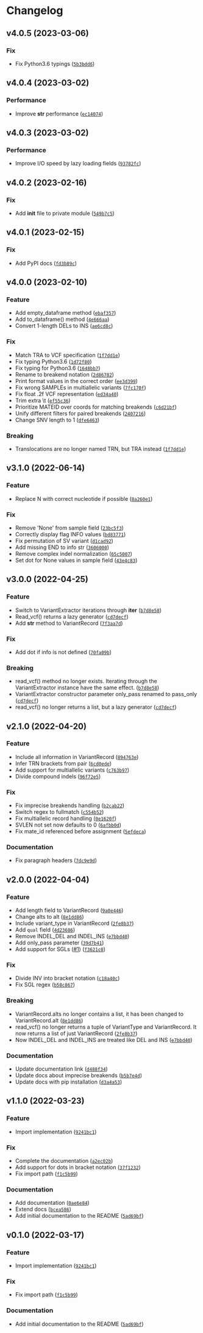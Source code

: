 # Changelog

<!--next-version-placeholder-->

## v4.0.5 (2023-03-06)
### Fix
* Fix Python3.6 typings ([`5b3bdd6`](https://github.com/EUCANCan/variant-extractor/commit/5b3bdd696437747c5a9cf3874392817bdee0f2d7))

## v4.0.4 (2023-03-02)
### Performance
* Improve __str__ performance ([`ec14074`](https://github.com/EUCANCan/variant-extractor/commit/ec140748b5abd31284580c5eacfd7bb2e44cacde))

## v4.0.3 (2023-03-02)
### Performance
* Improve I/O speed by lazy loading fields ([`93782fc`](https://github.com/EUCANCan/variant-extractor/commit/93782fc05585981a3d3ef20a6705e18160486a47))

## v4.0.2 (2023-02-16)
### Fix
* Add __init__ file to private module ([`549b7c5`](https://github.com/EUCANCan/variant-extractor/commit/549b7c53fcd6c8ede96c177c4f65e414b260c7f5))

## v4.0.1 (2023-02-15)
### Fix
* Add PyPI docs ([`fd3b89c`](https://github.com/EUCANCan/variant-extractor/commit/fd3b89c995810834c13389f1ee16d0b9333f43ba))

## v4.0.0 (2023-02-10)
### Feature
* Add empty_dataframe method ([`ebaf357`](https://github.com/EUCANCan/variant-extractor/commit/ebaf357f40f3dd1ac2e5bbd6c74615385e668e12))
* Add to_dataframe() method ([`4e666aa`](https://github.com/EUCANCan/variant-extractor/commit/4e666aa6821f58b887feb8f013afc76060d1aaff))
* Convert 1-length DELs to INS ([`ae6cd8c`](https://github.com/EUCANCan/variant-extractor/commit/ae6cd8ca66205a40e5e39bef06ede0949a20a0aa))

### Fix
* Match TRA to VCF specification ([`1f7dd1e`](https://github.com/EUCANCan/variant-extractor/commit/1f7dd1eb99f425e787a6d0cfb75c1641316c5b8c))
* Fix typing Python3.6 ([`1d72f80`](https://github.com/EUCANCan/variant-extractor/commit/1d72f80f54ffb3e6db4769f4e2f3388ba96f825b))
* Fix typing for Python3.6 ([`1648bb7`](https://github.com/EUCANCan/variant-extractor/commit/1648bb744ed911b72d421ad9340570493d8baec8))
* Rename to breakend notation ([`2d86782`](https://github.com/EUCANCan/variant-extractor/commit/2d86782a4870376d6ab2985ff477ce72eed6dd96))
* Print format values in the correct order ([`ee3d399`](https://github.com/EUCANCan/variant-extractor/commit/ee3d399a68601d37da9391e91261feb2d0cffc8d))
* Fix wrong SAMPLEs in multiallelic variants ([`7fc170f`](https://github.com/EUCANCan/variant-extractor/commit/7fc170fd535b2483f8d344428a5e567148e8b4c6))
* Fix float .2f VCF representation ([`ed34a40`](https://github.com/EUCANCan/variant-extractor/commit/ed34a40bafce79c49be4b46fe9c032478106233b))
* Trim extra \t ([`ef55c36`](https://github.com/EUCANCan/variant-extractor/commit/ef55c36f05e3c8c3793a5d8b6989c5d304a640f2))
* Prioritize MATEID over coords for matching breakends ([`c6d21bf`](https://github.com/EUCANCan/variant-extractor/commit/c6d21bf51246315adca68ed4763c831742d844a2))
* Unify different filters for paired breakends ([`2407216`](https://github.com/EUCANCan/variant-extractor/commit/24072160ac4f05d8d89928df00c4fa00125bf766))
* Change SNV length to 1 ([`dfe6463`](https://github.com/EUCANCan/variant-extractor/commit/dfe6463e018a1d0368668e091be26a27f4dcdda7))

### Breaking
* Translocations are no longer named TRN, but TRA instead ([`1f7dd1e`](https://github.com/EUCANCan/variant-extractor/commit/1f7dd1eb99f425e787a6d0cfb75c1641316c5b8c))

## v3.1.0 (2022-06-14)
### Feature
* Replace N with correct nucleotide if possible ([`8a260e1`](https://github.com/EUCANCan/variant-extractor/commit/8a260e10bc0f01f268a27dba3e4ed85adbc0f042))

### Fix
* Remove 'None' from sample field ([`23bc5f3`](https://github.com/EUCANCan/variant-extractor/commit/23bc5f3caca4fc5114299480362f23bc6284ecb5))
* Correctly display flag INFO values ([`bd83771`](https://github.com/EUCANCan/variant-extractor/commit/bd8377159d70eb6c75b181b0c35a04bd4508d102))
* Fix permutation of SV variant ([`d1cad92`](https://github.com/EUCANCan/variant-extractor/commit/d1cad92800dc6e603a90800943449180700b2d09))
* Add missing END to info str ([`3606000`](https://github.com/EUCANCan/variant-extractor/commit/36060003088c8240c4d02c733a124785822a922b))
* Remove complex indel normalization ([`65c5007`](https://github.com/EUCANCan/variant-extractor/commit/65c5007f4c5314abeb3baadd899ac0fd334f2740))
* Set dot for None values in sample field ([`43e4c83`](https://github.com/EUCANCan/variant-extractor/commit/43e4c831f5eaddb5ed2233b3d544070941be805d))

## v3.0.0 (2022-04-25)
### Feature
* Switch to VariantExtractor iterations through __iter__ ([`b7d8e58`](https://github.com/EUCANCan/variant-extractor/commit/b7d8e5846979c696dd587ec2e747f782d0c8360c))
* Read_vcf() returns a lazy generator ([`cd7decf`](https://github.com/EUCANCan/variant-extractor/commit/cd7decf68e18f0bf73568db7ac3e5b0b317ef65d))
* Add __str__ method to VariantRecord ([`7f3aa7d`](https://github.com/EUCANCan/variant-extractor/commit/7f3aa7d312c99c3654ac22b071c2468cb7432c6b))

### Fix
* Add dot if info is not defined ([`70fa09b`](https://github.com/EUCANCan/variant-extractor/commit/70fa09b7d7b9eef63a826db0f1749fc850a04e8d))

### Breaking
* read_vcf() method no longer exists. Iterating through the VariantExtractor instance have the same effect.  ([`b7d8e58`](https://github.com/EUCANCan/variant-extractor/commit/b7d8e5846979c696dd587ec2e747f782d0c8360c))
* VariantExtractor constructor parameter only_pass renamed to pass_only ([`cd7decf`](https://github.com/EUCANCan/variant-extractor/commit/cd7decf68e18f0bf73568db7ac3e5b0b317ef65d))
* read_vcf() no longer returns a list, but a lazy generator  ([`cd7decf`](https://github.com/EUCANCan/variant-extractor/commit/cd7decf68e18f0bf73568db7ac3e5b0b317ef65d))

## v2.1.0 (2022-04-20)
### Feature
* Include all information in VariantRecord ([`894763e`](https://github.com/EUCANCan/variant-extractor/commit/894763e38b5ca34abe3d909fe1cc2e738133d4f0))
* Infer TRN brackets from pair ([`6cd0ede`](https://github.com/EUCANCan/variant-extractor/commit/6cd0edef719d8c817b071331c9a3af598925a3e4))
* Add support for multiallelic variants ([`c763b97`](https://github.com/EUCANCan/variant-extractor/commit/c763b97b613e9cb85a98401e09888f4d5322040e))
* Divide compound indels ([`96f72e5`](https://github.com/EUCANCan/variant-extractor/commit/96f72e51dbea136b2f1c638b6d686a57a294e187))

### Fix
* Fix imprecise breakends handling ([`b2cab22`](https://github.com/EUCANCan/variant-extractor/commit/b2cab22f1dc476c9e703537f389a66b94f5a7a4c))
* Switch regex to fullmatch ([`c554b52`](https://github.com/EUCANCan/variant-extractor/commit/c554b5247621d95a4a81470683ee668311bdfea3))
* Fix multiallelic record handling ([`0e1620f`](https://github.com/EUCANCan/variant-extractor/commit/0e1620f4dd4d08bda18399418aa7e6dcc26feaee))
* SVLEN not set now defaults to 0 ([`6afbb0d`](https://github.com/EUCANCan/variant-extractor/commit/6afbb0df1410859043e5645b80680763cf0f5310))
* Fix mate_id referenced before assignment ([`5efdeca`](https://github.com/EUCANCan/variant-extractor/commit/5efdeca18f742a4c6453eb91916954ec600a78e6))

### Documentation
* Fix paragraph headers ([`7dc9e9d`](https://github.com/EUCANCan/variant-extractor/commit/7dc9e9d30bd8df648ea79be2f1aaf96ecf7e1d7e))

## v2.0.0 (2022-04-04)
### Feature
* Add length field to VariantRecord ([`9a0e446`](https://github.com/EUCANCan/variant-extractor/commit/9a0e446a307c880221b39849b91c0c9db42b9c25))
* Change alts to alt ([`8e1dd86`](https://github.com/EUCANCan/variant-extractor/commit/8e1dd86e8bae8094e047278a6c8fe60efb46eba6))
* Include variant_type in VariantRecord ([`2fe8b37`](https://github.com/EUCANCan/variant-extractor/commit/2fe8b3702f1ababdb6c75290651b1f3f48f0e0a4))
* Add `qual` field ([`4d23686`](https://github.com/EUCANCan/variant-extractor/commit/4d236869d1457c504860b9e5b482215fc45475be))
* Remove INDEL_DEL and INDEL_INS ([`e7bbd40`](https://github.com/EUCANCan/variant-extractor/commit/e7bbd40afc84178e02372957b4060ec853e1a297))
* Add only_pass parameter ([`39d7b41`](https://github.com/EUCANCan/variant-extractor/commit/39d7b4120ce9dd389febc273a91f970af5b8bf30))
* Add support for SGLs ([#1](https://github.com/EUCANCan/variant-extractor/issues/1)) ([`f3621c0`](https://github.com/EUCANCan/variant-extractor/commit/f3621c0c9a6b6ea673666d61094f157a09b1acbe))

### Fix
* Divide INV into bracket notation ([`c18a40c`](https://github.com/EUCANCan/variant-extractor/commit/c18a40c3af15b9935150fedbe62b8bad40aa72d7))
* Fix SGL regex ([`b58c867`](https://github.com/EUCANCan/variant-extractor/commit/b58c867597a86bddee0df72e6ee18baa1868b114))

### Breaking
* VariantRecord.alts no longer contains a list, it has been changed to VariantRecord.alt  ([`8e1dd86`](https://github.com/EUCANCan/variant-extractor/commit/8e1dd86e8bae8094e047278a6c8fe60efb46eba6))
* read_vcf() no longer returns a tuple of VariantType and VariantRecord. It now returns a list of just VariantRecord  ([`2fe8b37`](https://github.com/EUCANCan/variant-extractor/commit/2fe8b3702f1ababdb6c75290651b1f3f48f0e0a4))
* Now INDEL_DEL and INDEL_INS are treated like DEL and INS  ([`e7bbd40`](https://github.com/EUCANCan/variant-extractor/commit/e7bbd40afc84178e02372957b4060ec853e1a297))

### Documentation
* Update documentation link ([`d488f34`](https://github.com/EUCANCan/variant-extractor/commit/d488f346f4ac171d7b8a54c85a3d54f58d6014ba))
* Update docs about imprecise breakends ([`b5b7e4d`](https://github.com/EUCANCan/variant-extractor/commit/b5b7e4db8f5f7bb030cfeade323b1e7c2b90f00e))
* Update docs with pip installation ([`d3a4a53`](https://github.com/EUCANCan/variant-extractor/commit/d3a4a5351ad9735a3feb6382ade4073a1f91a6a0))

## v1.1.0 (2022-03-23)
### Feature
* Import implementation ([`9241bc1`](https://github.com/Rapsssito/variant-extractor/commit/9241bc18298f0783718b47d10d528671ecedf30b))

### Fix
* Complete the documentation ([`a2ec02b`](https://github.com/Rapsssito/variant-extractor/commit/a2ec02b9b5af3dbbf14661841a8377bf99617b07))
* Add support for dots in bracket notation ([`37f1232`](https://github.com/Rapsssito/variant-extractor/commit/37f1232a0832e35410d0c5250a9dfdc41a361b88))
* Fix import path ([`f1c5b99`](https://github.com/Rapsssito/variant-extractor/commit/f1c5b99e92e2af2c7263cd9d89c2ac42f97aeefd))

### Documentation
* Add documentation ([`0ae6e84`](https://github.com/Rapsssito/variant-extractor/commit/0ae6e84d8d6b52bd27b44d4b1300b6148c1ce242))
* Extend docs ([`bcea586`](https://github.com/Rapsssito/variant-extractor/commit/bcea5867d2f3dc37ea7b6f6d72286e6d61d408b1))
* Add initial documentation to the README ([`5ad69bf`](https://github.com/Rapsssito/variant-extractor/commit/5ad69bfb09918fa482a46b572c0c13dd0f4a1420))

## v0.1.0 (2022-03-17)
### Feature
* Import implementation ([`9241bc1`](https://github.com/Rapsssito/variant-extractor/commit/9241bc18298f0783718b47d10d528671ecedf30b))

### Fix
* Fix import path ([`f1c5b99`](https://github.com/Rapsssito/variant-extractor/commit/f1c5b99e92e2af2c7263cd9d89c2ac42f97aeefd))

### Documentation
* Add initial documentation to the README ([`5ad69bf`](https://github.com/Rapsssito/variant-extractor/commit/5ad69bfb09918fa482a46b572c0c13dd0f4a1420))
